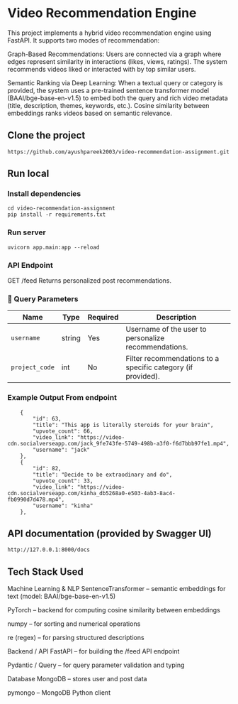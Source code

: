 # Video Recommendation Engine

This project implements a hybrid video recommendation engine using FastAPI. It supports two modes of recommendation:

Graph-Based Recommendations: Users are connected via a graph where edges represent similarity in interactions (likes, views, ratings). The system recommends videos liked or interacted with by top similar users.

Semantic Ranking via Deep Learning: When a textual query or category is provided, the system uses a pre-trained sentence transformer model (BAAI/bge-base-en-v1.5) to embed both the query and rich video metadata (title, description, themes, keywords, etc.). Cosine similarity between embeddings ranks videos based on semantic relevance.

## Clone the project

```
https://github.com/ayushpareek2003/video-recommendation-assignment.git
```

## Run local

### Install dependencies

```
cd video-recommendation-assignment
pip install -r requirements.txt
```

### Run server

```
uvicorn app.main:app --reload
```
### API Endpoint
GET /feed
Returns personalized post recommendations.

### 🔧 Query Parameters

| Name         | Type   | Required | Description                                               |
|--------------|--------|----------|-----------------------------------------------------------|
| `username`   | string | Yes      | Username of the user to personalize recommendations.      |
| `project_code` | int    | No       | Filter recommendations to a specific category (if provided). |
### Example Output From endpoint

```
    {
        "id": 63,
        "title": "This app is literally steroids for your brain",
        "upvote_count": 66,
        "video_link": "https://video-cdn.socialverseapp.com/jack_9fe743fe-5749-498b-a3f0-f6d7bbb97fe1.mp4",
        "username": "jack"
    },
    {
        "id": 82,
        "title": "Decide to be extraodinary and do",
        "upvote_count": 33,
        "video_link": "https://video-cdn.socialverseapp.com/kinha_db5268a0-e503-4ab3-8ac4-fb0990d7d478.mp4",
        "username": "kinha"
    },
```

## API documentation (provided by Swagger UI)
```
http://127.0.0.1:8000/docs
```

## Tech Stack Used 
Machine Learning & NLP
SentenceTransformer – semantic embeddings for text (model: BAAI/bge-base-en-v1.5)

PyTorch – backend for computing cosine similarity between embeddings

numpy – for sorting and numerical operations

re (regex) – for parsing structured descriptions

 Backend / API
FastAPI – for building the /feed API endpoint

Pydantic / Query – for query parameter validation and typing

Database
MongoDB – stores user and post data

pymongo – MongoDB Python client
